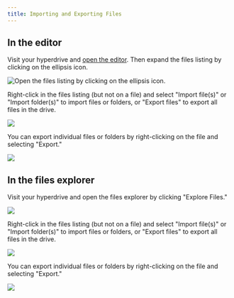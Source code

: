 ```yaml
---
title: Importing and Exporting Files
---
```


## In the editor

Visit your hyperdrive and [open the editor](using-the-editor.md). Then expand the files listing by clicking on the ellipsis icon.

![Open the files listing by clicking on the ellipsis icon.](/img/editor-list-files.png)

Right-click in the files listing (but not on a file) and select "Import file(s)" or "Import folder(s)" to import files or folders, or "Export files" to export all files in the drive.

![](/img/editor-import-files.png)

You can export individual files or folders by right-clicking on the file and selecting "Export."

![](/img/editor-export-file.png)

## In the files explorer

Visit your hyperdrive and open the files explorer by clicking "Explore Files."

![](/img/open-files-explorer.png)

Right-click in the files listing (but not on a file) and select "Import file(s)" or "Import folder(s)" to import files or folders, or "Export files" to export all files in the drive.

![](/img/files-explorer-import-files.png)

You can export individual files or folders by right-clicking on the file and selecting "Export."

![](/img/files-explorer-export-file.png)
